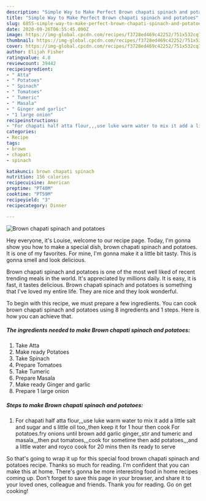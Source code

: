 ```yaml
---
description: "Simple Way to Make Perfect Brown chapati spinach and potatoes"
title: "Simple Way to Make Perfect Brown chapati spinach and potatoes"
slug: 6855-simple-way-to-make-perfect-brown-chapati-spinach-and-potatoes
date: 2020-09-26T06:55:45.090Z
image: https://img-global.cpcdn.com/recipes/f3728ed469c42252/751x532cq70/brown-chapati-spinach-and-potatoes-recipe-main-photo.jpg
thumbnail: https://img-global.cpcdn.com/recipes/f3728ed469c42252/751x532cq70/brown-chapati-spinach-and-potatoes-recipe-main-photo.jpg
cover: https://img-global.cpcdn.com/recipes/f3728ed469c42252/751x532cq70/brown-chapati-spinach-and-potatoes-recipe-main-photo.jpg
author: Elijah Fisher
ratingvalue: 4.8
reviewcount: 39442
recipeingredient:
- " Atta"
- " Potatoes"
- " Spinach"
- " Tomatoes"
- " Tumeric"
- " Masala"
- " Ginger and garlic"
- "1 large onion"
recipeinstructions:
- "For chapati half atta flour,,,use luke warm water to mix it add a little salt and sugar and s little oil too,,then keep it for 1 hour then cook For potatoes.fry onions until brown add garlic ginger,,stir and tumeric and masala,,,then put tomatoes,,,cook for sometime then add potatoes,,,and a little water and royco cook for 20 mins then its ready to serve"
categories:
- Recipe
tags:
- brown
- chapati
- spinach

katakunci: brown chapati spinach 
nutrition: 156 calories
recipecuisine: American
preptime: "PT40M"
cooktime: "PT59M"
recipeyield: "3"
recipecategory: Dinner

---
```



![Brown chapati spinach and potatoes](https://img-global.cpcdn.com/recipes/f3728ed469c42252/751x532cq70/brown-chapati-spinach-and-potatoes-recipe-main-photo.jpg)

Hey everyone, it's Louise, welcome to our recipe page. Today, I'm gonna show you how to make a special dish, brown chapati spinach and potatoes. It is one of my favorites. For mine, I'm gonna make it a little bit tasty. This is gonna smell and look delicious.

Brown chapati spinach and potatoes is one of the most well liked of recent trending meals in the world. It's appreciated by millions daily. It is easy, it is fast, it tastes delicious. Brown chapati spinach and potatoes is something that I've loved my entire life. They are nice and they look wonderful.




To begin with this recipe, we must prepare a few ingredients. You can cook brown chapati spinach and potatoes using 8 ingredients and 1 steps. Here is how you can achieve that.

<!--inarticleads1-->

##### The ingredients needed to make Brown chapati spinach and potatoes:

1. Take  Atta
1. Make ready  Potatoes
1. Take  Spinach
1. Prepare  Tomatoes
1. Take  Tumeric
1. Prepare  Masala
1. Make ready  Ginger and garlic
1. Prepare 1 large onion




<!--inarticleads2-->

##### Steps to make Brown chapati spinach and potatoes:

1. For chapati half atta flour,,,use luke warm water to mix it add a little salt and sugar and s little oil too,,then keep it for 1 hour then cook For potatoes.fry onions until brown add garlic ginger,,stir and tumeric and masala,,,then put tomatoes,,,cook for sometime then add potatoes,,,and a little water and royco cook for 20 mins then its ready to serve




So that's going to wrap it up for this special food brown chapati spinach and potatoes recipe. Thanks so much for reading. I'm confident that you can make this at home. There's gonna be more interesting food in home recipes coming up. Don't forget to save this page in your browser, and share it to your loved ones, colleague and friends. Thank you for reading. Go on get cooking!

